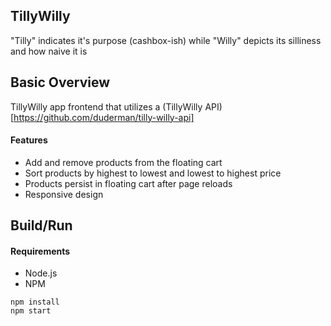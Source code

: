 ## TillyWilly

"Tilly" indicates it's purpose (cashbox-ish) while "Willy" depicts its silliness and how naive it is

## Basic Overview

TillyWilly app frontend that utilizes a (TillyWilly API)[https://github.com/duderman/tilly-willy-api]

#### Features

- Add and remove products from the floating cart
- Sort products by highest to lowest and lowest to highest price
- Products persist in floating cart after page reloads
- Responsive design

## Build/Run

#### Requirements

- Node.js
- NPM

```
npm install
npm start
```
